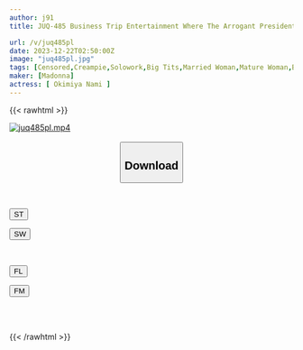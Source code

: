 ```yaml
---
author: j91
title: JUQ-485 Business Trip Entertainment Where The Arrogant President Of A Business Partner Kept Creampied Her. Exclusive Beauty, Good Woman's Suit ``Beauty''. Nami Okimiya

url: /v/juq485pl
date: 2023-12-22T02:50:00Z
image: "juq485pl.jpg"
tags: [Censored,Creampie,Solowork,Big Tits,Married Woman,Mature Woman,Business Attire	 ]
maker: [Madonna]
actress: [ Okimiya Nami ]
---
```



{{< rawhtml >}}

<div class="video" data-videoid="jkoJyRwZR8cz1Xl">
    <a href="javascript:;">
        <img src="/v/juq485pl/juq485pl.jpg" width="WIDTH" height="HEIGHT" alt="juq485pl.mp4" loading="lazy">
    </a>
</div>

<script type="text/javascript" src="https://j91.asia/asset/on-demand-st.js"></script>

<br>
  <link rel="stylesheet" href="https://j91.asia/asset/bs5.css">
  
  <center>
  <button class="btn btn-primary" type="button" data-bs-toggle="collapse" data-bs-target=".multi-collapse" aria-expanded="false" aria-controls="multiCollapseExample1 multiCollapseExample2"><h2>Download</h2></button></center>
</p>
<div class="row">
  <div class="col">
    <div class="collapse multi-collapse" id="multiCollapseExample1">
      <div class="card card-body">
	      	      <br>
<div class="buttons">  
<p><a href="https://streamtape.to/v/jkoJyRwZR8cz1Xl" target="_blank"><button class="btn-hover color-3"><i class="fa fa-download"></i> ST</button></a></p>
<p><a href="https://flaswish.com/mhhyl2r34lpq" target="_blank"><button class="btn-hover color-2"><i class="fa fa-download"></i> SW</button></a></p></div>
    </div>
  </div>
</div>
  <div class="col">
    <div class="collapse multi-collapse" id="multiCollapseExample2">
      <div class="card card-body">
	      <br>
<div class="buttons">
<p><a href="javascript:;" target="_blank"><button class="btn-hover color-9"><i class="fa fa-download"></i> FL</button></a></p>
<p><a href="javascript:;" target="_blank"><button class="btn-hover color-8"><i class="fa fa-download"></i> FM</button></a></p></div>
<br><br>
      </div>
    </div>
  </div>
</div>

{{< /rawhtml >}}